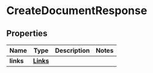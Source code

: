 

# CreateDocumentResponse


## Properties

| Name | Type | Description | Notes |
|------------ | ------------- | ------------- | -------------|
|**links** | [**Links**](Links.md) |  |  |



